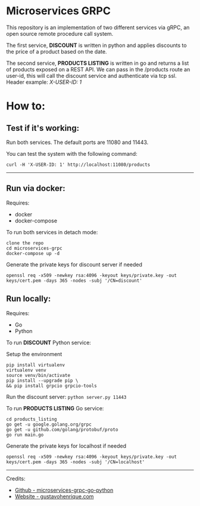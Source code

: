 # Microservices GRPC
This repository is an implementation of two different services via gRPC, an open source remote procedure call system.

The first service, **DISCOUNT** is written in python and applies discounts to the price of a product based on the date.

The second service, **PRODUCTS LISTING** is written in go and returns a list of products exposed on a REST API. We can pass in the /products route an user-id, this will call the discount service and authenticate via tcp ssl. Header example: _X-USER-ID: 1_

#

# How to:

## Test if it's working:
Run both services.
The default ports are 11080 and 11443. 

You can test the system with the following command:

```curl -H 'X-USER-ID: 1' http://localhost:11080/products```


***

## **Run via docker:**
Requires:
* docker
* docker-compose

To run both services in detach mode:
```
clone the repo
cd microservices-grpc
docker-compose up -d
```
Generate the private keys for discount server if needed
```
openssl req -x509 -newkey rsa:4096 -keyout keys/private.key -out keys/cert.pem -days 365 -nodes -subj '/CN=discount'
```

## **Run locally:**

Requires:
* Go
* Python

To run **DISCOUNT** Python service:

Setup the environment
```
pip install virtualenv
virtualenv venv
source venv/bin/activate
pip install --upgrade pip \
&& pip install grpcio grpcio-tools
```
Run the discount server:
```python server.py 11443```

To run **PRODUCTS LISTING** Go service:
```
cd products_listing
go get -u google.golang.org/grpc
go get -u github.com/golang/protobuf/proto
go run main.go
```
Generate the private keys for localhost if needed
```
openssl req -x509 -newkey rsa:4096 -keyout keys/private.key -out keys/cert.pem -days 365 -nodes -subj '/CN=localhost'
```


***
Credits:
* [Github - microservices-grpc-go-python](https://github.com/gustavohenrique/microservices-grpc-go-python)
* [Website - gustavohenrique.com](https://gustavohenrique.com/)
